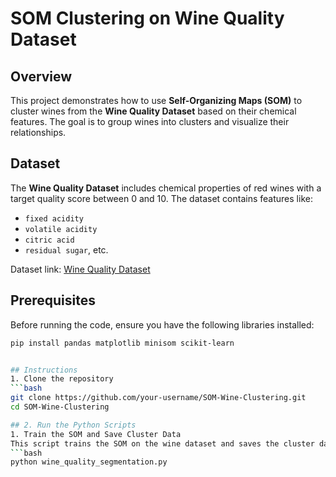 # SOM Clustering on Wine Quality Dataset

## Overview
This project demonstrates how to use **Self-Organizing Maps (SOM)** to cluster wines from the **Wine Quality Dataset** based on their chemical features. The goal is to group wines into clusters and visualize their relationships.

## Dataset
The **Wine Quality Dataset** includes chemical properties of red wines with a target quality score between 0 and 10. The dataset contains features like:
- `fixed acidity`
- `volatile acidity`
- `citric acid`
- `residual sugar`, etc.

Dataset link: [Wine Quality Dataset](https://archive.ics.uci.edu/ml/datasets/Wine+Quality)

## Prerequisites
Before running the code, ensure you have the following libraries installed:
```bash
pip install pandas matplotlib minisom scikit-learn


## Instructions
1. Clone the repository
```bash
git clone https://github.com/your-username/SOM-Wine-Clustering.git
cd SOM-Wine-Clustering

## 2. Run the Python Scripts
1. Train the SOM and Save Cluster Data
This script trains the SOM on the wine dataset and saves the cluster data in a CSV file.
```bash
python wine_quality_segmentation.py

